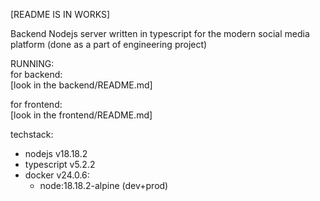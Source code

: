 [README IS IN WORKS]

Backend Nodejs server written in typescript for the modern social media platform (done as a part of engineering project)

RUNNING:  
for backend:  
[look in the backend/README.md]

for frontend:  
[look in the frontend/README.md]

techstack:
- nodejs v18.18.2
- typescript v5.2.2
- docker v24.0.6:
    - node:18.18.2-alpine (dev+prod)